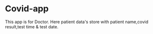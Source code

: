 # Covid-app
This app is for Doctor. Here patient data's store with patient name,covid result,test time &amp; test date.
